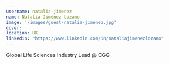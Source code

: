 ```yaml
---
username: natalia-jimenez
name: Natalia Jiménez Lozano
image: '/images/guest-natalia-jimenez.jpg'
cover:
location: UK
linkedin: "https://www.linkedin.com/in/nataliajimenezlozano"
---
```

Global Life Sciences Industry Lead @ CGG